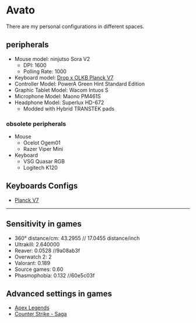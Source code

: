 # Avato
There are my personal configurations in different spaces.
## peripherals
- Mouse model: ninjutso Sora V2
  - DPI: 1600
  - Polling Rate: 1000
- Keyboard model: [Drop x OLKB Planck V7](Personal/Keyboards/Planck/rev7)
- Controller Model: PowerA Green Hint Standard Edition
- Graphic Tablet Model: Wacom Intuos S
- Microphone Model: Maono PM461S
- Headphone Model: Superlux HD-672
  - Modded with Hybrid TRANSTEK pads
### obsolete peripherals
- Mouse
  - Ocelot Ogem01
  - Razer Viper Mini
- Keyboard
  - VSG Quasar RGB
  - Logitech K120
## Keyboards Configs
- [Planck V7](Personal/Keyboards/Planck/rev7)

---

## Sensitivity in games
- 360° distance/cm: 43.2955 // 17.0455 distance/inch
- Ultrakill: 2.640000
- Reaver: 0.0528 //9a08ab3f
- Overwatch 2: 2
- Valorant: 0.189
- Source games: 0.60
- Phasmophobia: 0.132 //60e5c03f

## Advanced settings in games
- [Apex Legends](Personal/Games/Apex_Legends)
- [Counter Strike - Saga](Personal/Games/Counter_Strike)
